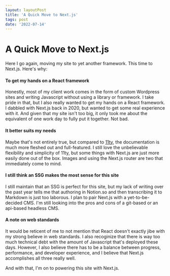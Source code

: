 ```yaml
---
layout: layoutPost
title: 'A Quick Move to Next.js'
tags: post
date: '2022-07-14'
---
```


# A Quick Move to Next.js

Here I go again, moving my site to yet another framework. This time to Next.js. Here's why:

#### To get my hands on a React framework
Honestly, most of my client work comes in the form of custom Wordpress sites and writing Javascript without using a library or framework. I take pride in that, but I also really wanted to get my hands on a React framework. I dabbled with Next.js back in 2020, but wanted to get some real experience with it. And given that my site isn't too big, it only took me about the equivalent of one work day to fully put it together. Not bad. 

#### It better suits my needs
Maybe that's not entirely true, but compared to [11ty](https://11ty.dev), the documentation is much more fleshed out and full-featured. I still love the unbelievable flexibility and simplicity of 11ty, but some things with Next.js are just more easily done out of the box. Images and using the Next.js router are two that immediately come to mind.

#### I still think an SSG makes the most sense for this site
I still maintain that an SSG is perfect for this site, but my lack of writing over the past year tells me that authoring in Notion.so and then transcribing it to Markdown is just too laborous. I plan to pair Next.js with a yet-to-be-decided CMS. I'm still looking into the pros and cons of a git-based or an api-based headless CMS. 

#### A note on web standards
It would be reticent of me to not mention that React doesn't exactly jibe with my strong believe in web standards. I also recoginize that there is way too much technical debt with the amount of Javascript that's deployed these days. However, I also believe there has to be a balance between progress, performance, and developer experience, and I believe that Next.js accomplishes all three really well. 

And with that, I'm on to powering this site with Next.js. 


